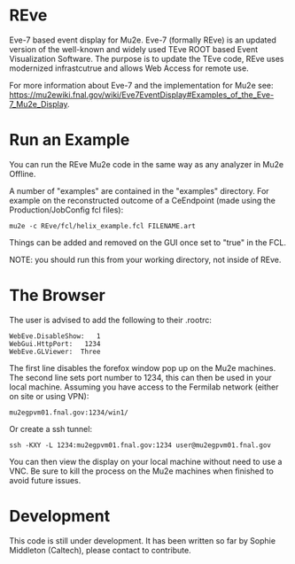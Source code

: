 # REve
Eve-7 based event display for Mu2e. Eve-7 (formally REve) is an updated version of the well-known and widely used TEve ROOT based Event Visualization Software. The purpose is to update the TEve code, REve uses modernized infrastcutrue and allows Web Access for remote use.

For more information about Eve-7 and the implementation for Mu2e see: https://mu2ewiki.fnal.gov/wiki/Eve7EventDisplay#Examples_of_the_Eve-7_Mu2e_Display.

# Run an Example

You can run the REve Mu2e code in the same way as any analyzer in Mu2e Offline. 

A number of "examples" are contained in the "examples" directory. For example on the reconstructed outcome of a CeEndpoint (made using the Production/JobConfig fcl files):

```
mu2e -c REve/fcl/helix_example.fcl FILENAME.art  
```
Things can be added and removed on the GUI once set to "true" in the FCL.

NOTE: you should run this from your working directory, not inside of REve.

# The Browser

The user is advised to add the following to their .rootrc:

```
WebEve.DisableShow:   1
WebGui.HttpPort:   1234
WebEve.GLViewer:  Three
```
The first line disables the forefox window pop up on the Mu2e machines. The second line sets port number to 1234, this can then be used in your local machine. Assuming you have access to the Fermilab network (either on site or using VPN):

```
mu2egpvm01.fnal.gov:1234/win1/

```

Or create a ssh tunnel:
```
ssh -KXY -L 1234:mu2egpvm01.fnal.gov:1234 user@mu2egpvm01.fnal.gov

```

You can then view the display on your local machine without need to use a VNC. Be sure to kill the process on the Mu2e machines when finished to avoid future issues.

# Development

This code is still under development. It has been written so far by Sophie Middleton (Caltech), please contact to contribute.
